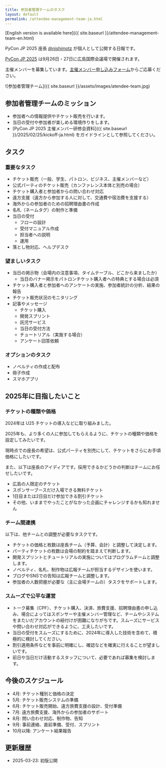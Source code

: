 ```yaml
---
title: 参加者管理チームのタスク
layout: default
permalink: /attendee-management-team-ja.html
---
```


[English version is available here]({{ site.baseurl }}/attendee-management-team-en.html)

PyCon JP 2025 座長 [@nishimotz](https://d.nishimotz.com/aboutme) が個人として公開する日報です。

[PyCon JP 2025](https://2025.pycon.jp/) は9月26日・27日に広島国際会議場で開催されます。

主催メンバーを募集しています。[主催メンバー申し込みフォーム](https://forms.gle/7irqYKhZVj7AY7LfA)からご応募ください。

<div class="image-center">
![参加者管理チーム]({{ site.baseurl }}/assets/images/atendee-team.jpg)
</div>

## 参加者管理チームのミッション

- 参加者への情報提供やチケット販売を行います。
- 当日の受付や参加者が楽しめる環境作りをします。
- [PyCon JP 2025 主催メンバー研修会資料]({{ site.baseurl }}/2025/02/25/kickoff-ja.html) をガイドラインとして参照してください。

## タスク

### 重要なタスク

- チケット販売（一般、学生、パトロン、ビジネス、主催メンバーなど）
- 公式パーティのチケット販売（カンファレンス本体と別売の場合）
- チケット購入者と参加者からの問い合わせ対応
- 遠方支援（遠方から参加する人に対して、交通費や宿泊費を支援する）
- 海外からの参加者のための招聘理由書の作成
- 名札（ネームタグ）の制作と準備
- 当日の受付
  - フローの設計
  - 受付マニュアル作成
  - 担当者への説明
  - 運用
- 落とし物対応、ヘルプデスク

### 望ましいタスク

- 当日の掲示物（会場内の注意事項、タイムテーブル、どこから来ましたか）
  - 当日のバナー掲示をパトロンチケット購入者への特典とする場合は必須
- チケット購入者と参加者へのアンケートの実施、参加者統計の分析、結果の報告
- チケット販売状況のモニタリング
- 記事やメッセージ
  - チケット購入
  - 開発スプリント
  - 託児サービス
  - 当日の受付方法
  - チュートリアル（実施する場合）
  - アンケート回答依頼

### オプションのタスク

- ノベルティの作成と配布
- 冊子作成
- スマホアプリ

## 2025年に目指したいこと

### チケットの種類や価格

2024年は U25 チケットの導入などに取り組みました。

2025年も、より多くの人に参加してもらえるように、チケットの種類や価格を設定してみたいです。

現時点での座長の希望は、公式パーティを別売にして、チケットをさらにお手頃価格にしたいです。

また、以下は座長のアイディアです。採用できるかどうかの判断はチームにお任せしたいです。

- 広島の人限定のチケット
- スポンサーブースだけ入場できる無料チケット
- 1日目または2日目だけ参加できる割引チケット
- その他、いままでやったことがなかった企画にチャレンジするかも知れません

### チーム間連携

以下は、他チームとの調整が必要なタスクです。

- チケットの価格と枚数は座長チーム（予算、会計）と調整して決定します。
- パーティチケットの枚数は会場の制約を踏まえて判断します。
- 開発スプリントとチュートリアルの実施についてはプログラムチームと調整します。
- ノベルティ、名札、制作物は広報チームが担当するデザインを使います。
- ブログやSNSでの告知は広報チームと調整します。
- 参加者の人数把握が必要な（主に会場チームの）タスクをサポートします。

### スムーズで公平な運営

- トーク募集（CPF）、チケット購入、決済、旅費支援、招聘理由書の申し込み、場合によってはスポンサーや主催メンバー管理など、チームやシステムをまたいだアカウントの紐付けが困難になりがちです。スムーズにサービスや問い合わせ対応ができるように、工夫したいです。
- 当日の受付をスムーズにするために、2024年に導入した技術を含めて、積極的に検討してください。
- 割引適用条件などを事前に明確にし、確認などを確実に行えることが望ましいです。
- 前日や当日だけ活動するスタッフについて、必要であれば募集を検討します。

## 今後のスケジュール

- 4月: チケット種別と価格の決定
- 5月: チケット販売システムの準備
- 6月: チケット販売開始、遠方旅費支援の設計、受付準備
- 7月: 遠方旅費支援、海外からの参加者のサポート
- 8月: 問い合わせ対応、制作物、告知
- 9月: 事前連絡、直前準備、受付、スプリント
- 10月以降: アンケート結果報告

## 更新履歴

- 2025-03-23: 初版公開
